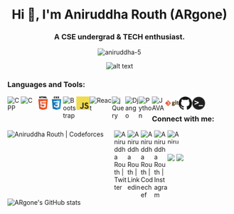 <h1 align="center">Hi 👋, I'm Aniruddha Routh (ARgone)</h1>
<h3 align="center">A CSE undergrad & TECH enthusiast.</h3>

<p align="center"> <img src="https://komarev.com/ghpvc/?username=aniruddha-5&label=Profile%20views&color=0e75b6&style=flat" alt="aniruddha-5" /> </p>
<p align="center">
<img src="https://media.giphy.com/media/5qcnRWFWfZyXC/giphy.gif" alt="alt text" height="300px" width="300px">
</p>

<h3 align="left">Languages and Tools:</h3>
<img align="left" alt="CPP" width="30px" src="https://upload.wikimedia.org/wikipedia/commons/thumb/1/18/ISO_C%2B%2B_Logo.svg/306px-ISO_C%2B%2B_Logo.svg.png">
<img align="left" alt="C" width="35px" src="https://cdn.iconscout.com/icon/free/png-512/c-programming-569564.png"/>
<img align="left" alt="HTML5" width="30px" src="https://raw.githubusercontent.com/github/explore/80688e429a7d4ef2fca1e82350fe8e3517d3494d/topics/html/html.png" />
<img align="left" alt="CSS3" width="30px" src="https://raw.githubusercontent.com/github/explore/80688e429a7d4ef2fca1e82350fe8e3517d3494d/topics/css/css.png" />
<img align="left" alt="Bootstrap" width="30px" src="https://img.icons8.com/color/452/bootstrap.png">
<img align="left" alt="JavaScript" width="30px" src="https://raw.githubusercontent.com/github/explore/80688e429a7d4ef2fca1e82350fe8e3517d3494d/topics/javascript/javascript.png" />
<img align="left" alt="React" width="50px" src="https://upload.wikimedia.org/wikipedia/commons/a/a7/React-icon.svg" />
<img align="left" alt="jQuery" width="30px" src="https://cdn.icon-icons.com/icons2/2415/PNG/512/jquery_plain_wordmark_logo_icon_146445.png" />
<img align="left" alt="Django" width="30px" src="https://cdn.iconscout.com/icon/free/png-512/django-1-282754.png" />
<img align="left" alt="Python" width="30px" src="https://i.imgur.com/gnK58k4.png" />
<img align="left" alt="JAVA" width="30px" src="https://pics.freeicons.io/uploads/icons/png/378554371540553613-512.png" />
<img align="left" alt="Git" width="30px" src="https://raw.githubusercontent.com/github/explore/80688e429a7d4ef2fca1e82350fe8e3517d3494d/topics/git/git.png" />
<img align="left" alt="GitHub" width="30px" src="https://raw.githubusercontent.com/github/explore/78df643247d429f6cc873026c0622819ad797942/topics/github/github.png" />
<img align="left" alt="Terminal" width="30px" src="https://raw.githubusercontent.com/github/explore/80688e429a7d4ef2fca1e82350fe8e3517d3494d/topics/terminal/terminal.png" />
<br/>

<h3 align="left">Connect with me:</h3>
<a href="https://codeforces.com/profile/argone.exe" target="_blank">
  <img align="left" alt="Aniruddha Routh | Codeforces" width="240px" src="https://upload.wikimedia.org/wikipedia/commons/b/b1/Codeforces_logo.svg" />
</a>
<a href="https://twitter.com/AniruddhaRouth/" target="_blank">
  <img align="left" alt="Aniruddha Routh | Twitter" width="30px" src="https://upload.wikimedia.org/wikipedia/commons/e/eb/Twitter_box.jpg" />
</a>  
                                                                                                                                   
<a href="https://www.linkedin.com/in/aniruddha-routh/" target="_blank">
  <img align="left" alt="Aniruddha Routh | Linkedin" width="30px" src="https://upload.wikimedia.org/wikipedia/commons/thumb/e/e9/Linkedin_icon.svg/256px-Linkedin_icon.svg.png" />
</a>                                                                                                                                     
<a href="https://www.codechef.com/users/aniruddha_5" target="_blank">
  <img align="left" alt="Aniruddha Routh | Codechef" width="30px" src="https://api.iconify.design/simple-icons:codechef.svg?color=%2379553A"/>
</a>                                                                                                                                    
<a href="https://www.instagram.com/aniruddha.exe/" target="_blank">
  <img align="left" alt="Aniruddha Routh | Instagram" width="30px" src="https://upload.wikimedia.org/wikipedia/commons/9/96/Instagram.svg"/>
</a>
<a href="https://www.facebook.com/aniruddha.aniruddha.14661/" target="_blank">
  <img align="left" alt="Aniruddha Routh | Facebook" width="30px" height="30px" src="https://cdn.cdnlogo.com/logos/f/84/facebook.svg"/>
</a>
<br/>
<br/><br/>

<img align="center" src="https://github-readme-stats.vercel.app/api?username=aniruddha-5&count_private=true&show_icons=true&hide_border=true&theme=tokyonight" />

<img align="center" src="https://github-readme-stats.vercel.app/api/top-langs/?username=aniruddha-5&layout=compact&theme=react&count_private=false" />

![ARgone's GitHub stats](https://github-readme-streak-stats.herokuapp.com/?user=aniruddha-5&theme=vision-friendly-dark)
